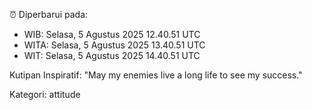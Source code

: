 ⏰ Diperbarui pada:
- WIB: Selasa, 5 Agustus 2025 12.40.51 UTC
- WITA: Selasa, 5 Agustus 2025 13.40.51 UTC
- WIT: Selasa, 5 Agustus 2025 14.40.51 UTC

Kutipan Inspiratif:
"May my enemies live a long life to see my success."


Kategori: attitude

